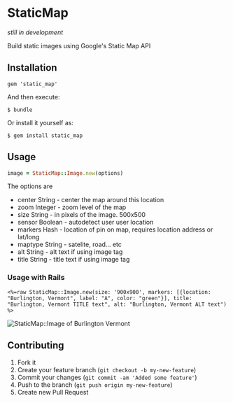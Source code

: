 # StaticMap

_still in development_

Build static images using Google's Static Map API

## Installation

    gem 'static_map'

And then execute:

    $ bundle

Or install it yourself as:

    $ gem install static_map

## Usage

```ruby
image = StaticMap::Image.new(options)
```

The options are

* center String   - center the map around this location
* zoom Integer    - zoom level of the map
* size String     - in pixels of the image. 500x500
* sensor Boolean  - autodetect user user location
* markers Hash    - location of pin on map, requires location address or lat/long
* maptype String  - satelite, road... etc
* alt String      - alt text if using image tag
* title String    - title text if using image tag

### Usage with Rails

```erb
<%=raw StaticMap::Image.new(size: '900x900', markers: [{location: "Burlington, Vermont", label: "A", color: "green"}], title: "Burlington, Vermont TITLE text", alt: "Burlington, Vermont ALT text") %>

```

![StaticMap::Image of Burlington Vermont](http://maps.google.com/maps/api/staticmap?size=900x900&zoom=1&sensor=true&markers=color:green|label:A|Burlington,%20Vermont)

## Contributing

1. Fork it
2. Create your feature branch (`git checkout -b my-new-feature`)
3. Commit your changes (`git commit -am 'Added some feature'`)
4. Push to the branch (`git push origin my-new-feature`)
5. Create new Pull Request
